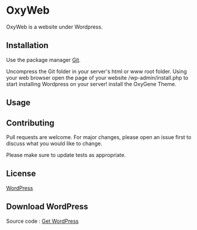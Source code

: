 # OxyWeb

OxyWeb is a website under Wordpress.

## Installation

Use the package manager [Git](https://github.com/Doctrix/OxyWeb.git).

Uncompress the Git folder in your server's html or www root folder.
Using your web browser open the page of your website /wp-admin/install.php to start installing Wordpress on your server!
install the OxyGene Theme.

## Usage

## Contributing
Pull requests are welcome. For major changes, please open an issue first to discuss what you would like to change.

Please make sure to update tests as appropriate.

## License
[WordPress](https://wordpress.org/about/license/)

## Download WordPress
Source code : [Get WordPress](https://wordpress.org/download/)